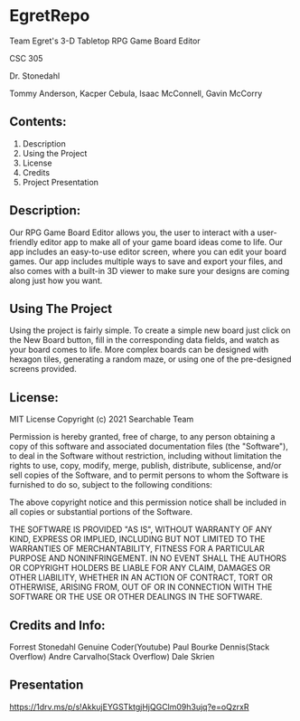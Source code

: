 # EgretRepo
Team Egret's 3-D Tabletop RPG Game Board Editor

CSC 305 

Dr. Stonedahl

Tommy Anderson, Kacper Cebula, Isaac McConnell, Gavin McCorry

## Contents:

1) Description
2) Using the Project
3) License
4) Credits
5) Project Presentation


## Description:

Our RPG Game Board Editor allows you, the user to interact with a user-friendly
editor app to make all of your game board ideas come to life. Our app includes an
easy-to-use editor screen, where you can edit your board games. Our app includes 
multiple ways to save and export your files, and also comes with a built-in 3D viewer
to make sure your designs are coming along just how you want.

## Using The Project

Using the project is fairly simple. To create a simple new board just click on the New Board button, fill 
in the corresponding data fields, and watch as your board comes to life. More complex boards can be
designed with hexagon tiles, generating a random maze, or using one of the pre-designed screens
provided.

## License:

MIT License
Copyright (c) 2021 Searchable Team

Permission is hereby granted, free of charge, to any person obtaining a copy
of this software and associated documentation files (the "Software"), to deal
in the Software without restriction, including without limitation the rights
to use, copy, modify, merge, publish, distribute, sublicense, and/or sell
copies of the Software, and to permit persons to whom the Software is
furnished to do so, subject to the following conditions:

The above copyright notice and this permission notice shall be included in all
copies or substantial portions of the Software.

THE SOFTWARE IS PROVIDED "AS IS", WITHOUT WARRANTY OF ANY KIND, EXPRESS OR
IMPLIED, INCLUDING BUT NOT LIMITED TO THE WARRANTIES OF MERCHANTABILITY,
FITNESS FOR A PARTICULAR PURPOSE AND NONINFRINGEMENT. IN NO EVENT SHALL THE
AUTHORS OR COPYRIGHT HOLDERS BE LIABLE FOR ANY CLAIM, DAMAGES OR OTHER
LIABILITY, WHETHER IN AN ACTION OF CONTRACT, TORT OR OTHERWISE, ARISING FROM,
OUT OF OR IN CONNECTION WITH THE SOFTWARE OR THE USE OR OTHER DEALINGS IN THE
SOFTWARE.

## Credits and Info:

Forrest Stonedahl
Genuine Coder(Youtube)
Paul Bourke
Dennis(Stack Overflow)
Andre Carvalho(Stack Overflow)
Dale Skrien

## Presentation
https://1drv.ms/p/s!AkkujEYGSTktgjHjQGClm09h3ujq?e=oQzrxR

